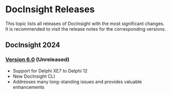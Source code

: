 # DocInsight Releases

This topic lists all releases of DocInsight with the most significant changes. It is recommended to visit the release notes for the corresponding versions.

## DocInsight 2024

### [Version 6.0](v6.0/README.md) (Unreleased)

- Support for Delphi XE7 to Delphi 12
- New DocInsight CLI
- Addresses many long-standing issues and provides valuable enhancements
